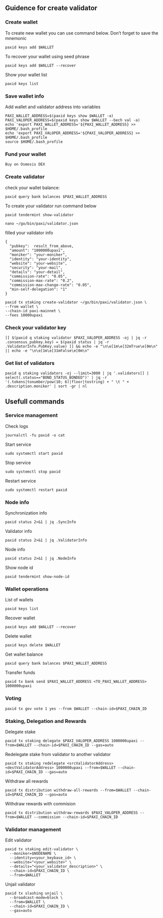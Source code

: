 ## Guidence for create validator

### Create wallet
To create new wallet you can use command below. Don’t forget to save the mnemonic
```
paxid keys add $WALLET
```

To recover your wallet using seed phrase
```
paxid keys add $WALLET --recover
```

Show your wallet list
```
paxid keys list
```

### Save wallet info
Add wallet and validator address into variables 
```
PAXI_WALLET_ADDRESS=$(paxid keys show $WALLET -a)
PAXI_VALOPER_ADDRESS=$(paxid keys show $WALLET --bech val -a)
echo 'export PAXI_WALLET_ADDRESS='${PAXI_WALLET_ADDRESS} >> $HOME/.bash_profile
echo 'export PAXI_VALOPER_ADDRESS='${PAXI_VALOPER_ADDRESS} >> $HOME/.bash_profile
source $HOME/.bash_profile
```

### Fund your wallet

```
Buy on Osmosis DEX
```

### Create validator

check your wallet balance:
```
paxid query bank balances $PAXI_WALLET_ADDRESS
```
To create your validator run command below
```
paxid tendermint show-validator
```
```
nano ~/go/bin/paxi/validator.json
```
filled your validator info
```
{
  "pubkey":  result_from_above,
  "amount": "1000000upaxi",
  "moniker": "your-moniker",
  "identity": "your-identity",
  "website": "your-website",
  "security": "your-mail",
  "details": "your-detail",
  "commission-rate": "0.05",
  "commission-max-rate": "0.2",
  "commission-max-change-rate": "0.05",
  "min-self-delegation": "1"
}
```
```
paxid tx staking create-validator ~/go/bin/paxi/validator.json \
--from wallet \
--chain-id paxi-mainnet \
--fees 10000upaxi
```

### Check your validator key
```
[[ $(paxid q staking validator $PAXI_VALOPER_ADDRESS -oj | jq -r .consensus_pubkey.key) = $(paxid status | jq -r .ValidatorInfo.PubKey.value) ]] && echo -e "\n\e[1m\e[32mTrue\e[0m\n" || echo -e "\n\e[1m\e[31mFalse\e[0m\n"
```

### Get list of validators
```
paxid q staking validators -oj --limit=3000 | jq '.validators[] | select(.status=="BOND_STATUS_BONDED")' | jq -r '(.tokens|tonumber/pow(10; 6)|floor|tostring) + " \t " + .description.moniker' | sort -gr | nl
```

## Usefull commands
### Service management
Check logs
```
journalctl -fu paxid -o cat
```

Start service
```
sudo systemctl start paxid
```

Stop service
```
sudo systemctl stop paxid
```

Restart service
```
sudo systemctl restart paxid
```

### Node info
Synchronization info
```
paxid status 2>&1 | jq .SyncInfo
```

Validator info
```
paxid status 2>&1 | jq .ValidatorInfo
```

Node info
```
paxid status 2>&1 | jq .NodeInfo
```

Show node id
```
paxid tendermint show-node-id
```

### Wallet operations
List of wallets
```
paxid keys list
```

Recover wallet
```
paxid keys add $WALLET --recover
```

Delete wallet
```
paxid keys delete $WALLET
```

Get wallet balance
```
paxid query bank balances $PAXI_WALLET_ADDRESS
```

Transfer funds
```
paxid tx bank send $PAXI_WALLET_ADDRESS <TO_PAXI_WALLET_ADDRESS> 1000000upaxi
```

### Voting
```
paxid tx gov vote 1 yes --from $WALLET --chain-id=$PAXI_CHAIN_ID
```

### Staking, Delegation and Rewards
Delegate stake
```
paxid tx staking delegate $PAXI_VALOPER_ADDRESS 1000000upaxi --from=$WALLET --chain-id=$PAXI_CHAIN_ID --gas=auto
```

Redelegate stake from validator to another validator
```
paxid tx staking redelegate <srcValidatorAddress> <destValidatorAddress> 1000000upaxi --from=$WALLET --chain-id=$PAXI_CHAIN_ID --gas=auto
```

Withdraw all rewards
```
paxid tx distribution withdraw-all-rewards --from=$WALLET --chain-id=$PAXI_CHAIN_ID --gas=auto
```

Withdraw rewards with commision
```
paxid tx distribution withdraw-rewards $PAXI_VALOPER_ADDRESS --from=$WALLET --commission --chain-id=$PAXI_CHAIN_ID
```

### Validator management
Edit validator
```
paxid tx staking edit-validator \
  --moniker=$NODENAME \
  --identity=<your_keybase_id> \
  --website="<your_website>" \
  --details="<your_validator_description>" \
  --chain-id=$PAXI_CHAIN_ID \
  --from=$WALLET
```

Unjail validator
```
paxid tx slashing unjail \
  --broadcast-mode=block \
  --from=$WALLET \
  --chain-id=$PAXI_CHAIN_ID \
  --gas=auto
```
